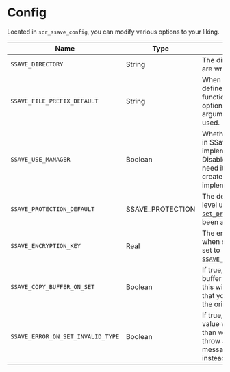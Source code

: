 # Config

Located in `scr_ssave_config`, you can modify various options to your liking.

| Name                              | Type             | Description                                                                                                                                             |
|-----------------------------------|------------------|---------------------------------------------------------------------------------------------------------------------------------------------------------|
| `SSAVE_DIRECTORY`                 | String           | The directory that saves are written to.                                                                                                                |
| `SSAVE_FILE_PREFIX_DEFAULT`       | String           | When no file prefix is defined (for the various functions that have an optional `filePrefix` argument), this value is used.                             |
| `SSAVE_USE_MANAGER`               | Boolean          | Whether or not the built-in SSaveManager implementation is used. Disable this if you dont need it, or you want to create your own implementation of it. |
| `SSAVE_PROTECTION_DEFAULT`        | SSAVE_PROTECTION | The default protection level used when [`set_protection`](ssave.md#ssaveset_protectionprotection) has not been already been called.                     |
| `SSAVE_ENCRYPTION_KEY`            | Real             | The encryption key used when save protection is set to [`SSAVE_PROTECTION.ENCRYPT`](enums.md#ssave_protection).                                         |
| `SSAVE_COPY_BUFFER_ON_SET`        | Boolean          | If true, when setting a buffer into a save value, this will copy the buffer so that you may safely delete the original.                                 |
| `SSAVE_ERROR_ON_SET_INVALID_TYPE` | Boolean          | If true, when setting a value with a type other than what was defined, throw an error. If false, a message is printed instead.                          |
